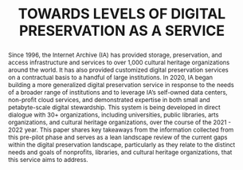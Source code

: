 ---
abstract: 'Since 1996, the Internet Archive (IA) has provided storage, preservation,
  and access infrastructure and services to over 1,000 cultural heritage organizations
  around the world. It has also provided customized digital preservation services
  on a contractual basis to a handful of large institutions. In 2020, IA began building
  a more generalized digital preservation service in response to the needs of a broader
  range of institutions and to leverage IA’s self-owned data centers, non-profit cloud
  services, and demonstrated expertise in both small and petabyte-scale digital stewardship.
  This system is being developed in direct dialogue with 30+ organizations, including
  universities, public libraries, arts organizations, and cultural heritage organizations,
  over the course of the 2021 - 2022 year. This paper shares key takeaways from the
  information collected from this pre-pilot phase and serves as a lean landscape review
  of the current gaps within the digital preservation landscape, particularly as they
  relate to the distinct needs and goals of nonprofits, libraries, and cultural heritage
  organizations, that this service aims to address.

  '
creators:
- Bailey, Jefferson
- Lee, Peggy
date: null
document_url: https://services.phaidra.univie.ac.at/api/object/o:1424934/download
grand_parent: iPRES
institutions:
- Internet Archive
keywords:
- digital preservation
- product development
- archives
- open infrastructure
- sustainability
landing_page_url: https://phaidra.univie.ac.at/o:1424934
language: eng
layout: publication
license: CC BY 4.0 International
notes_url: null
parent: iPRES 2021
presentation_url: null
size: 148076
source_name: iPRES
title: TOWARDS LEVELS OF DIGITAL PRESERVATION AS A SERVICE
type: paper
year: 2021
---